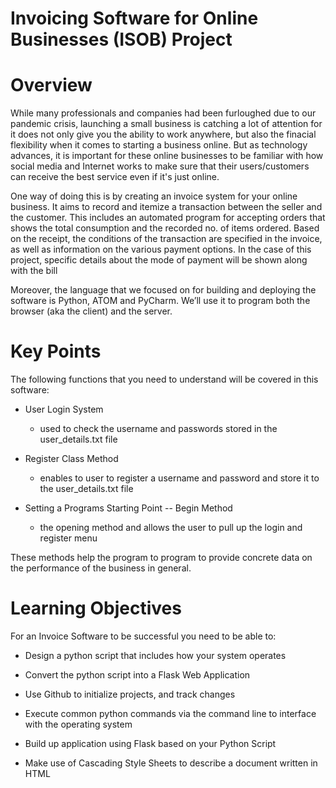 # Invoicing Software for Online Businesses (ISOB) Project
# Overview

While many professionals and companies had been furloughed due to our pandemic crisis, launching a small business is catching a lot of attention for it does not only give you the ability to work anywhere, but also the finacial flexibility when it comes to starting a business online. But as technology advances, it is important for these online businesses to be familiar with how social media and Internet works to make sure that their users/customers can receive the best service even if it's just online. 

One way of doing this is by creating an invoice system for your online business. It aims to record and itemize a transaction between the seller and the customer. This includes an automated program for accepting orders that shows the total consumption and the recorded no. of items ordered. Based on the receipt, the conditions of the transaction are specified in the invoice, as well as information on the various payment options. In the case of this project, specific details about the mode of payment will be shown along with the bill

Moreover, the language that we focused on for building and deploying the software is Python, ATOM and PyCharm. We’ll use it to program both the browser (aka the client) and the server.

# Key Points

The following functions that you need to understand will be covered in this software:

* User Login System
    
    * used to check the username and passwords stored in the user_details.txt file
    
* Register Class Method

    * enables to user to register a username and password and store it to the user_details.txt file

* Setting a Programs Starting Point -- Begin Method

    * the opening method and allows the user to pull up the login and register menu
    
These methods help the program to program to provide concrete data on the performance of the business in general.

# Learning Objectives

For an Invoice Software to be successful you need to be able to:

* Design a python script that includes how your system operates

* Convert the python script into a Flask Web Application

* Use Github to initialize projects, and track changes

* Execute common python commands via the command line to interface with the operating system

* Build up application using Flask based on your Python Script

* Make use of Cascading Style Sheets to describe a document written in HTML

